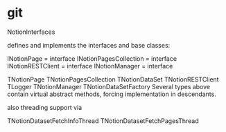 # git


NotionInterfaces

 defines and implements the interfaces and base classes:

  INotionPage = interface
  INotionPagesCollection = interface
  INotionRESTClient = interface
  INotionManager = interface


  TNotionPage
  TNotionPagesCollection
  TNotionDataSet
  TNotionRESTClient
  TLogger
  TNotionManager
  TNotionDataSetFactory
Several types above contain virtual abstract methods, forcing implementation in descendants.

also threading support via

TNotionDatasetFetchInfoThread
TNotionDatasetFetchPagesThread